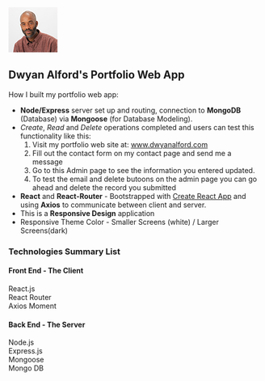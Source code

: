 ![Image of Dwyan](src/images/dwyan-avatar-2.jpg)

## Dwyan Alford's Portfolio Web App

How I built my portfolio web app:<br>
* **Node/Express** server set up and routing, connection to **MongoDB** (Database) via **Mongoose** (for Database Modeling).<br>
* *Create*, *Read* and *Delete* operations completed and users can test this functionality like this: 
  1. Visit my portfolio web site at: www.dwyanalford.com
  2. Fill out the contact form on my contact page and send me a message
  3. Go to this Admin page to see the information you entered updated. 
  4. To test the email and delete butoons on the admin page you can go ahead and delete the record you submitted<br>
* **React** and **React-Router** - Bootstrapped with [Create React App](https://github.com/facebook/create-react-app) and using **Axios** to communicate between client and server.<br>
* This is a **Responsive Design** application<br>
* Responsive Theme Color - Smaller Screens (white) / Larger Screens(dark)<br>

### Technologies Summary List

#### Front End - The Client
React.js<br>
React Router<br>
Axios
Moment
<br>
#### Back End - The Server
Node.js<br>
Express.js<br>
Mongoose<br>
Mongo DB<br>


